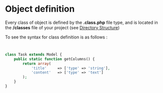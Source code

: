 # Object definition

Every class of object is defined by the **.class.php** file type, and is located in the **/classes** file of your project (see [Directory Structure](Directory-structure.md))

To see the syntax for class definition is as follows :

```php


class Task extends Model {
    public static function getColumns() {
        return array(
            'title'     => ['type' => 'string'],
            'content'   => ['type' => 'text']
        );
    }
}
```

